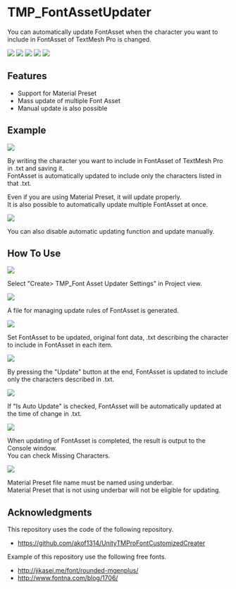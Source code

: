 # TMP_FontAssetUpdater

You can automatically update FontAsset when the character you want to include in FontAsset of TextMesh Pro is changed.

[![](https://img.shields.io/github/release/baba-s/TMP_FontAssetUpdater.svg?label=latest%20version)](https://github.com/baba-s/TMP_FontAssetUpdater/releases)
[![](https://img.shields.io/github/release-date/baba-s/TMP_FontAssetUpdater.svg)](https://github.com/baba-s/TMP_FontAssetUpdater/releases)
![](https://img.shields.io/badge/Unity-2017.4%2B-red.svg)
![](https://img.shields.io/badge/.NET-3.5%2B-orange.svg)
[![](https://img.shields.io/github/license/baba-s/TMP_FontAssetUpdater.svg)](https://github.com/baba-s/TMP_FontAssetUpdater/blob/master/LICENSE)

## Features

- Support for Material Preset
- Mass update of multiple Font Asset
- Manual update is also possible

## Example

![](https://cdn-ak.f.st-hatena.com/images/fotolife/b/baba_s/20181226/20181226163642.gif)

By writing the character you want to include in FontAsset of TextMesh Pro in .txt and saving it.  
FontAsset is automatically updated to include only the characters listed in that .txt.  

Even if you are using Material Preset, it will update properly.  
It is also possible to automatically update multiple FontAsset at once.  

![](https://cdn-ak.f.st-hatena.com/images/fotolife/b/baba_s/20181226/20181226164223.gif)

You can also disable automatic updating function and update manually.  

## How To Use

![](https://cdn-ak.f.st-hatena.com/images/fotolife/b/baba_s/20181226/20181226164822.png)

Select "Create> TMP_Font Asset Updater Settings" in Project view.  

![](https://cdn-ak.f.st-hatena.com/images/fotolife/b/baba_s/20181226/20181226164825.png)

A file for managing update rules of FontAsset is generated.  

![](https://cdn-ak.f.st-hatena.com/images/fotolife/b/baba_s/20181226/20181226164828.png)

Set FontAsset to be updated, original font data, .txt describing the character to include in FontAsset in each item.  

![](https://cdn-ak.f.st-hatena.com/images/fotolife/b/baba_s/20181226/20181226164831.png)

By pressing the "Update" button at the end, FontAsset is updated to include only the characters described in .txt.  

![](https://cdn-ak.f.st-hatena.com/images/fotolife/b/baba_s/20181226/20181226164834.png)

If "Is Auto Update" is checked, FontAsset will be automatically updated at the time of change in .txt.  

![](https://cdn-ak.f.st-hatena.com/images/fotolife/b/baba_s/20181226/20181226170142.png)

When updating of FontAsset is completed, the result is output to the Console window.  
You can check Missing Characters.  

![](https://cdn-ak.f.st-hatena.com/images/fotolife/b/baba_s/20181226/20181226165458.png)

Material Preset file name must be named using underbar.  
Material Preset that is not using underbar will not be eligible for updating.  

## Acknowledgments

This repository uses the code of the following repository.

- https://github.com/akof1314/UnityTMProFontCustomizedCreater

Example of this repository use the following free fonts.

- http://jikasei.me/font/rounded-mgenplus/
- http://www.fontna.com/blog/1706/
